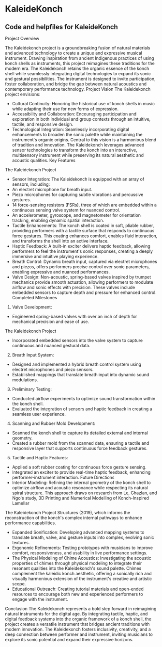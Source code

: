# KaleideKonch
Code and helpfiles for KaleideKonch
----------------------------------------------


Project Overview

The Kaleidekonch project is a groundbreaking fusion of natural materials and advanced technology
to create a unique and expressive musical instrument. Drawing inspiration from ancient Indigenous
practices of using konch shells as instruments, this project reimagines these traditions for the
modern era. The Kaleidekonch retains the organic essence of the konch shell while seamlessly
integrating digital technologies to expand its sonic and gestural possibilities. The instrument is
designed to invite participation, foster collaboration, and bridge the gap between natural acoustics
and contemporary performance technology.
Project Vision
The Kaleidekonch project envisions:
- Cultural Continuity: Honoring the historical use of konch shells in music while adapting their use for
new forms of expression.
- Accessibility and Collaboration: Encouraging participation and exploration in both individual and
group contexts through an intuitive, tactile, and responsive design.
- Technological Integration: Seamlessly incorporating digital enhancements to broaden the sonic
palette while maintaining the instrument's organic origins.
Central to this vision is a harmonious blend of tradition and innovation. The Kaleidekonch leverages
advanced sensor technologies to transform the konch into an interactive, multisensory instrument
while preserving its natural aesthetic and acoustic qualities.
Key Features

The Kaleidekonch Project
- Sensor Integration: The Kaleidekonch is equipped with an array of sensors, including:
- An electret microphone for breath input.
- Piezo microphones for capturing subtle vibrations and percussive gestures.
- 14 force-sensing resistors (FSRs), three of which are embedded within a continuous sensing valve
system for nuanced control.
- An accelerometer, gyroscope, and magnetometer for orientation tracking, enabling dynamic spatial
interaction.
- Tactile Enhancements: The konch shell is coated in soft, pliable rubber, providing performers with
a tactile surface that responds to continuous force gestures. This coating enhances comfort,
enables fluid interaction, and transforms the shell into an active interface.
- Haptic Feedback: A built-in exciter delivers haptic feedback, allowing performers to feel the
instrument's sonic responses, creating a deeply immersive and intuitive playing experience.
- Breath Control: Dynamic breath input, captured via electret microphones and piezos, offers
performers precise control over sonic parameters, enabling expressive and nuanced performances.
- Valve Design: Non-acoustic, spring-based valves inspired by trumpet mechanics provide smooth
actuation, allowing performers to modulate airflow and sonic effects with precision. These valves
include embedded sensors to capture depth and pressure for enhanced control.
Completed Milestones
1. Valve Development:
- Engineered spring-based valves with over an inch of depth for mechanical precision and ease of
use.

The Kaleidekonch Project
- Incorporated embedded sensors into the valve system to capture continuous and nuanced gestural
data.
2. Breath Input System:
- Designed and implemented a hybrid breath control system using electret microphones and piezo
sensors.
- Established mappings that translate breath input into dynamic sound modulations.
3. Preliminary Testing:
- Conducted airflow experiments to optimize sound transformation within the konch shell.
- Evaluated the integration of sensors and haptic feedback in creating a seamless user experience.
4. Scanning and Rubber Mold Development:
- Scanned the konch shell to capture its detailed external and internal geometry.
- Created a rubber mold from the scanned data, ensuring a tactile and responsive layer that
supports continuous force feedback gestures.
5. Tactile and Haptic Features:
- Applied a soft rubber coating for continuous force gesture sensing.
- Integrated an exciter to provide real-time haptic feedback, enhancing performer-instrument
interaction.
Future Directions
- Interior Modeling: Refining the internal geometry of the konch shell to optimize airflow and acoustic
resonance while respecting its natural spiral structure. This approach draws on research from Le,
Ghazlan, and Ngo's study, 3D Printing and Numerical Modelling of Konch-Inspired Lamellar

The Kaleidekonch Project
Structures (2019), which informs the reconstruction of the konch's complex internal pathways to
enhance performance capabilities.
- Expanded Sonification: Developing advanced mapping systems to translate breath, valve, and
gesture inputs into complex, evolving sonic textures.
- Ergonomic Refinements: Testing prototypes with musicians to improve comfort, responsiveness,
and usability in live performance settings.
- The Physical Modeling of Chime Acoustics: Investigating the acoustic properties of chimes through
physical modeling to integrate their resonant qualities into the Kaleidekonch's sound palette. Chimes
complement the kaleidic konch aesthetic, offering a sonically rich and visually harmonious extension
of the instrument's creative and artistic scope.
- Educational Outreach: Creating tutorial materials and open-ended resources to encourage both
new and experienced performers to engage with the instrument.

Conclusion
The Kaleidekonch represents a bold step forward in reimagining natural instruments for the digital
age. By integrating tactile, haptic, and digital feedback systems into the organic framework of a
konch shell, the project creates a versatile instrument that bridges ancient traditions with modern
innovation. The Kaleidekonch fosters inclusivity, creativity, and a deep connection between
performer and instrument, inviting musicians to explore its sonic potential and expand their
expressive horizons.

